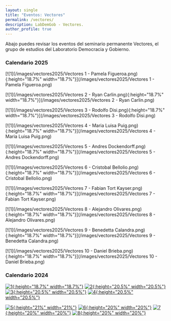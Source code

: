 ```yaml
---
layout: single
title: "Eventos: Vectores"
permalink: /vectores/
description: LabDemGob - Vectores.
author_profile: true
---
```



Abajo puedes revisar los eventos del seminario permanente Vectores, el grupo de estudios del Laboratorio Democracia y Gobierno.


### Calendario 2025

[![1](/images/vectores2025/Vectores 1 - Pamela Figueroa.png){:height="18.7%" width="18.7%"}](/images/vectores2025/Vectores 1 - Pamela Figueroa.png) 

[![1](/images/vectores2025/Vectores 2 - Ryan Carlin.png){:height="18.7%" width="18.7%"}](/images/vectores2025/Vectores 2 - Ryan Carlin.png) 

[![1](/images/vectores2025/Vectores 3 - Rodolfo Disi.png){:height="18.7%" width="18.7%"}](/images/vectores2025/Vectores 3 - Rodolfo Disi.png) 

[![1](/images/vectores2025/Vectores 4 - Maria Luisa Puig.png){:height="18.7%" width="18.7%"}](/images/vectores2025/Vectores 4 - Maria Luisa Puig.png) 

[![1](/images/vectores2025/Vectores 5 - Andres Dockendorff.png){:height="18.7%" width="18.7%"}](/images/vectores2025/Vectores 5 - Andres Dockendorff.png) 

[![1](/images/vectores2025/Vectores 6 - Cristobal Bellolio.png){:height="18.7%" width="18.7%"}](/images/vectores2025/Vectores 6 - Cristobal Bellolio.png) 

[![1](/images/vectores2025/Vectores 7 - Fabian Tort Kayser.png){:height="18.7%" width="18.7%"}](/images/vectores2025/Vectores 7 - Fabian Tort Kayser.png) 

[![1](/images/vectores2025/Vectores 8 - Alejandro Olivares.png){:height="18.7%" width="18.7%"}](/images/vectores2025/Vectores 8 - Alejandro Olivares.png) 

[![1](/images/vectores2025/Vectores 9 - Benedetta Calandra.png){:height="18.7%" width="18.7%"}](/images/vectores2025/Vectores 9 - Benedetta Calandra.png) 

[![1](/images/vectores2025/Vectores 10 - Daniel Brieba.png){:height="18.7%" width="18.7%"}](/images/vectores2025/Vectores 10 - Daniel Brieba.png) 



### Calendario 2024

[![1](/vectores/2024-01.png){:height="18.7%" width="18.7%"}](/vectores/2024-01.png) [![2](/vectores/20240508.png){:height="20.5%" width="20.5%"}](/vectores/20240508.png) [![3](/vectores/20240529.png){:height="20.5%" width="20.5%"}](/vectores/20240529.png) [![4](/vectores/20240605.png){:height="20.5%" width="20.5%"}](/vectores/20240605.png)

[![5](/vectores/20240612.png){:height="21%" width="21%"}](/vectores/20240612.png) [![6](/vectores/20240627.png){:height="20%" width="20%"}](/vectores/20240627.png) [![7](/vectores/20240703.png){:height="20%" width="20%"}](/vectores/20240703.png) [![8](/vectores/20240711.png){:height="20%" width="20%"}](/vectores/20240711.png)
